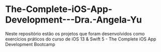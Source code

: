 # The-Complete-iOS-App-Development---Dra.-Angela-Yu
Neste repositório estão os projetos que foram desenvolvidos como exercícios práticos do curso de iOS 13 & Swift 5 - The Complete iOS App Development Bootcamp
